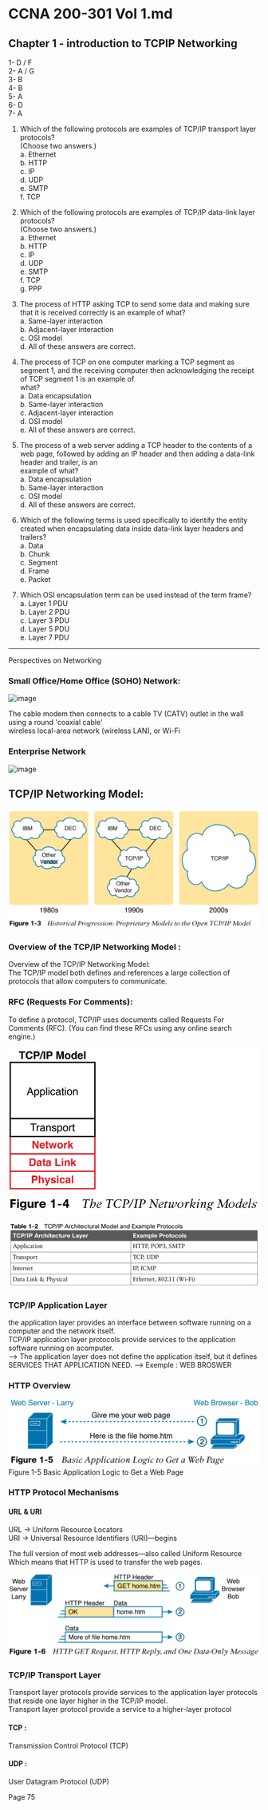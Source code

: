 # CCNA 200-301 Vol 1.md


## Chapter 1 - introduction to TCPIP Networking
1- D / F  
2- A / G  
3- B  
4- B  
5- A  
6- D  
7- A  



1. Which of the following protocols are examples of TCP/IP transport layer protocols?  
(Choose two answers.)  
a. Ethernet  
b. HTTP  
c. IP  
d. UDP  
e. SMTP  
f. TCP

2. Which of the following protocols are examples of TCP/IP data-link layer protocols?  
(Choose two answers.)  
a. Ethernet  
b. HTTP  
c. IP  
d. UDP  
e. SMTP  
f. TCP  
g. PPP  


3. The process of HTTP asking TCP to send some data and making sure that it is received correctly is an example of what?  
a. Same-layer interaction  
b. Adjacent-layer interaction  
c. OSI model  
d. All of these answers are correct.  


4. The process of TCP on one computer marking a TCP segment as segment 1, and the receiving computer then acknowledging the receipt of TCP segment 1 is an example of  
what?  
a. Data encapsulation  
b. Same-layer interaction  
c. Adjacent-layer interaction  
d. OSI model  
e. All of these answers are correct.  


5. The process of a web server adding a TCP header to the contents of a web page, followed by adding an IP header and then adding a data-link header and trailer, is an  
example of what?  
a. Data encapsulation  
b. Same-layer interaction  
c. OSI model  
d. All of these answers are correct.  


6. Which of the following terms is used specifically to identify the entity created when encapsulating data inside data-link layer headers and trailers?  
a. Data  
b. Chunk  
c. Segment  
d. Frame  
e. Packet  


7. Which OSI encapsulation term can be used instead of the term frame?  
a. Layer 1 PDU  
b. Layer 2 PDU  
c. Layer 3 PDU  
d. Layer 5 PDU  
e. Layer 7 PDU  

----------------------------------------------------------


Perspectives on Networking  


### Small Office/Home Office (SOHO) Network:

![image](https://github.com/AZIZI-Sajjad/Certification/assets/77125737/6fda9435-5af5-4b0d-b98a-7d966c353980)

The cable modem then connects to a cable TV (CATV) outlet in the wall using a round 'coaxial cable'  
wireless local-area network (wireless LAN), or Wi-Fi  


### Enterprise Network
![image](https://github.com/AZIZI-Sajjad/Certification/assets/77125737/0609ba81-4734-467e-8a96-5095f809a159)


## TCP/IP Networking Model:

![TEST](image-1.png)


### Overview of the TCP/IP Networking Model :
Overview of the TCP/IP Networking Model:  
The TCP/IP model both defines and references a large collection of protocols that allow computers to communicate. 


### RFC (Requests For Comments): 
To define a protocol, TCP/IP uses documents called Requests For Comments (RFC).
(You can find these RFCs using any online search engine.)


![alt text](image-2.png)



![alt text](image-3.png)


### TCP/IP Application Layer  
the application layer provides an interface between software running on a computer and the network itself.  
TCP/IP application layer protocols provide services to the application software running on acomputer.  
--> The application layer does not define the application itself, but it defines SERVICES THAT APPLICATION NEED. 
--> Exemple : WEB BROSWER  



### HTTP Overview

![alt text](image-4.png)
Figure 1-5 Basic Application Logic to Get a Web Page  


### HTTP Protocol Mechanisms
#### URL & URI
URL -> Uniform Resource Locators   
URI -> Universal Resource Identifiers (URI)—begins  

The full version of most web addresses—also called Uniform Resource  
Which means that HTTP is used to transfer the web pages.


![alt text](image-5.png)



### TCP/IP Transport Layer
Transport layer protocols provide services to the application layer protocols that reside one layer higher in the TCP/IP model.  
Transport layer protocol provide a service to a higher-layer protocol  
#### TCP :
Transmission Control Protocol (TCP)
#### UDP :
User Datagram Protocol (UDP)






Page 75
